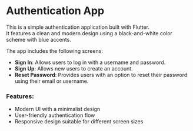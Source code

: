 # Authentication App

This is a simple authentication application built with Flutter.  
It features a clean and modern design using a black-and-white color scheme with blue accents.

The app includes the following screens:

- **Sign In**: Allows users to log in with a username and password.
- **Sign Up**: Allows new users to create an account.
- **Reset Password**: Provides users with an option to reset their password using their email or username.

### Features:
- Modern UI with a minimalist design
- User-friendly authentication flow
- Responsive design suitable for different screen sizes
